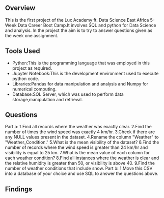 ## Overview
This is the first project of the Lux Academy ft. Data Science East Africa 5-Week Data Career Boot Camp.It involves SQL and python for Data Science and analysis.
In the project the aim is to try to answer questions given as the week one assignment.
## Tools Used
* Python:This is the programming language that was employed in this project as required.
* Jupyter Notebook:This is the development environment used to execute python code.
* Libraries:Pandas for data manipulation and analysis and Numpy for numerical computing.
* Database:SQL Server, which was used to perform data storage,manipulation and retrieval.
## Questions
Part a:
1.Find all records where the weather was exactly clear.
2.Find the number of times the wind speed was exactly 4 km/hr.
3.Check if there are any NULL values present in the dataset.
4.Rename the column "Weather" to "Weather_Condition."
5.What is the mean visibility of the dataset?
6.Find the number of records where the wind speed is greater than 24 km/hr and visibility is equal to 25 km.
7.What is the mean value of each column for each weather condition?
8.Find all instances where the weather is clear and the relative humidity is greater than 50, or visibility is above 40.
9.Find the number of weather conditions that include snow.
Part b: 
1.Move this CSV into a database of your choice and use SQL to answer the questions above.
## Findings
